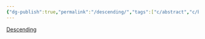 ```yaml
---
{"dg-publish":true,"permalink":"/descending/","tags":["c/abstract","c/building","c/red","c/black"],"created":"2024-01-05T11:33:03.000-05:00","updated":"2024-04-15T12:03:30.968-04:00"}
---
```



[Descending](https://www.instagram.com/p/CdZl9kBudc_/)
